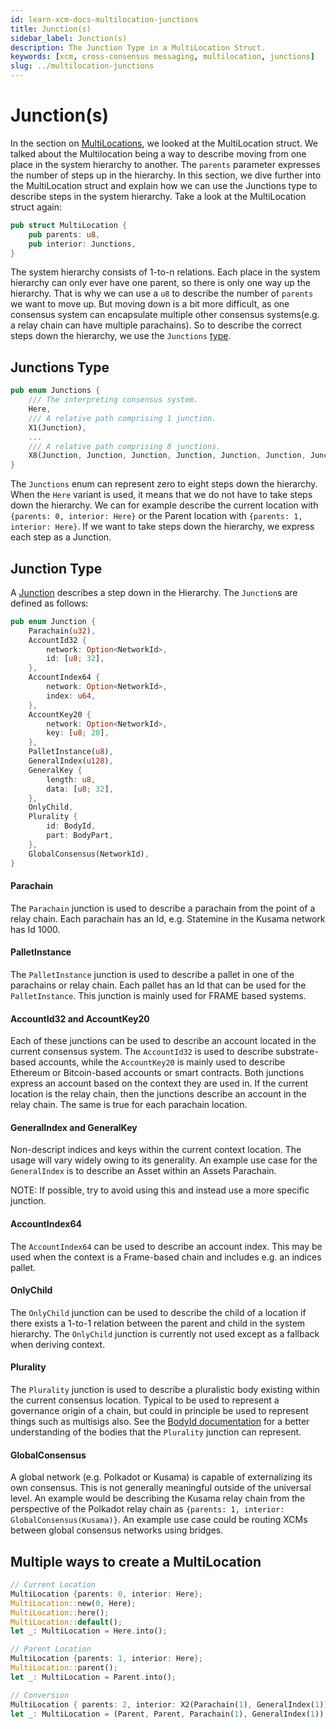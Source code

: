 ```yaml
---
id: learn-xcm-docs-multilocation-junctions
title: Junction(s)
sidebar_label: Junction(s)
description: The Junction Type in a MultiLocation Struct.
keywords: [xcm, cross-consensus messaging, multilocation, junctions]
slug: ../multilocation-junctions
---
```


# Junction(s)

In the section on [MultiLocations](index.html), we looked at the MultiLocation struct. We talked
about the Multilocation being a way to describe moving from one place in the system hierarchy to
another. The `parents` parameter expresses the number of steps up in the hierarchy. In this section,
we dive further into the MultiLocation struct and explain how we can use the Junctions type to
describe steps in the system hierarchy. Take a look at the MultiLocation struct again:

```rust
pub struct MultiLocation {
    pub parents: u8,
    pub interior: Junctions,
}
```

The system hierarchy consists of 1-to-n relations. Each place in the system hierarchy can only ever
have one parent, so there is only one way up the hierarchy. That is why we can use a `u8` to
describe the number of `parents` we want to move up. But moving down is a bit more difficult, as one
consensus system can encapsulate multiple other consensus systems(e.g. a relay chain can have
multiple parachains). So to describe the correct steps down the hierarchy, we use the `Junctions`
[type](https://paritytech.github.io/polkadot/doc/xcm/v3/enum.Junctions.html).

## Junctions Type

```rust
pub enum Junctions {
    /// The interpreting consensus system.
    Here,
    /// A relative path comprising 1 junction.
    X1(Junction),
    ...
    /// A relative path comprising 8 junctions.
    X8(Junction, Junction, Junction, Junction, Junction, Junction, Junction, Junction),
}
```

The `Junctions` enum can represent zero to eight steps down the hierarchy. When the `Here` variant
is used, it means that we do not have to take steps down the hierarchy. We can for example describe
the current location with `{parents: 0, interior: Here}` or the Parent location with
`{parents: 1, interior: Here}`. If we want to take steps down the hierarchy, we express each step as
a Junction.

## Junction Type

A [Junction](https://paritytech.github.io/polkadot/doc/xcm/v3/enum.Junction.html) describes a step
down in the Hierarchy. The `Junction`s are defined as follows:

```rust
pub enum Junction {
    Parachain(u32),
    AccountId32 {
        network: Option<NetworkId>,
        id: [u8; 32],
    },
    AccountIndex64 {
        network: Option<NetworkId>,
        index: u64,
    },
    AccountKey20 {
        network: Option<NetworkId>,
        key: [u8; 20],
    },
    PalletInstance(u8),
    GeneralIndex(u128),
    GeneralKey {
        length: u8,
        data: [u8; 32],
    },
    OnlyChild,
    Plurality {
        id: BodyId,
        part: BodyPart,
    },
    GlobalConsensus(NetworkId),
}
```

#### Parachain

The `Parachain` junction is used to describe a parachain from the point of a relay chain. Each
parachain has an Id, e.g. Statemine in the Kusama network has Id 1000.

#### PalletInstance

The `PalletInstance` junction is used to describe a pallet in one of the parachains or relay chain.
Each pallet has an Id that can be used for the `PalletInstance`. This junction is mainly used for
FRAME based systems.

#### AccountId32 and AccountKey20

Each of these junctions can be used to describe an account located in the current consensus system.
The `AccountId32` is used to describe substrate-based accounts, while the `AccountKey20` is mainly
used to describe Ethereum or Bitcoin-based accounts or smart contracts. Both junctions express an
account based on the context they are used in. If the current location is the relay chain, then the
junctions describe an account in the relay chain. The same is true for each parachain location.

#### GeneralIndex and GeneralKey

Non-descript indices and keys within the current context location. The usage will vary widely owing
to its generality. An example use case for the `GeneralIndex` is to describe an Asset within an
Assets Parachain.

NOTE: If possible, try to avoid using this and instead use a more specific junction.

#### AccountIndex64

The `AccountIndex64` can be used to describe an account index. This may be used when the context is
a Frame-based chain and includes e.g. an indices pallet.

#### OnlyChild

The `OnlyChild` junction can be used to describe the child of a location if there exists a 1-to-1
relation between the parent and child in the system hierarchy. The `OnlyChild` junction is currently
not used except as a fallback when deriving context.

#### Plurality

The `Plurality` junction is used to describe a pluralistic body existing within the current
consensus location. Typical to be used to represent a governance origin of a chain, but could in
principle be used to represent things such as multisigs also. See the
[BodyId documentation](https://paritytech.github.io/polkadot/doc/xcm/v3/enum.BodyId.html) for a
better understanding of the bodies that the `Plurality` junction can represent.

#### GlobalConsensus

A global network (e.g. Polkadot or Kusama) is capable of externalizing its own consensus. This is
not generally meaningful outside of the universal level. An example would be describing the Kusama
relay chain from the perspective of the Polkadot relay chain as
`{parents: 1, interior: GlobalConsensus(Kusama)}`. An example use case could be routing XCMs between
global consensus networks using bridges.

## Multiple ways to create a MultiLocation

```rust
// Current Location
MultiLocation {parents: 0, interior: Here};
MultiLocation::new(0, Here);
MultiLocation::here();
MultiLocation::default();
let _: MultiLocation = Here.into();

// Parent Location
MultiLocation {parents: 1, interior: Here};
MultiLocation::parent();
let _: MultiLocation = Parent.into();

// Conversion
MultiLocation { parents: 2, interior: X2(Parachain(1), GeneralIndex(1))};
let _: MultiLocation = (Parent, Parent, Parachain(1), GeneralIndex(1)).into();
```
